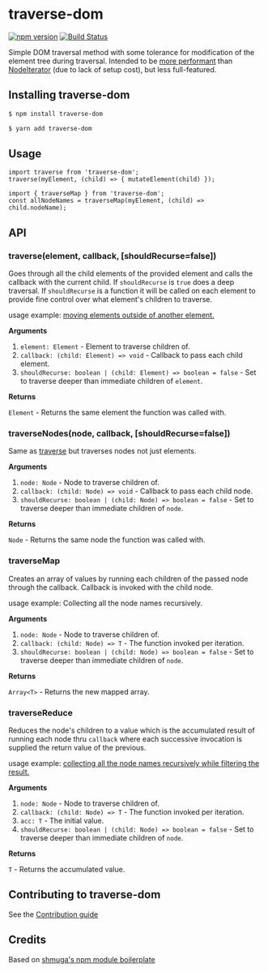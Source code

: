 # traverse-dom

[![npm version](https://badge.fury.io/js/traverse-dom.svg)](https://badge.fury.io/js/traverse-dom)
[![Build Status](https://travis-ci.org/gawkermedia/traverse-dom.svg?branch=master)](https://travis-ci.org/gawkermedia/traverse-dom)

Simple DOM traversal method with some tolerance for modification of the element tree during traversal.
Intended to be [more performant](http://jsperf.com/testfdgdfgfdgfdgfdgdf/4) than
[NodeIterator](https://developer.mozilla.org/en/docs/Web/API/NodeIterator) (due to lack of setup cost),
but less full-featured.

## Installing traverse-dom

```sh
$ npm install traverse-dom
```

```sh
$ yarn add traverse-dom
```

## Usage

```
import traverse from 'traverse-dom';
traverse(myElement, (child) => { mutateElement(child) });
```

```
import { traverseMap } from 'traverse-dom';
const allNodeNames = traverseMap(myElement, (child) => child.nodeName);
```

## API

### traverse(element, callback, [shouldRecurse=false])

Goes through all the child elements of the provided element and calls the callback with the current child.
If `shouldRecurse` is `true` does a deep traversal.
If `shouldRecurse` is a function it will be called on each element to provide fine control
over what element's children to traverse.

usage example: [moving elements outside of another element.](examples/blockquote.js#L24)

**Arguments**

 1. `element: Element` - Element to traverse children of.
 2. `callback: (child: Element) => void` - Callback to pass each child element.
 3. `shouldRecurse: boolean | (child: Element) => boolean = false` - Set to traverse deeper than immediate children of `element`.

**Returns**

`Element` - Returns the same element the function was called with.



### traverseNodes(node, callback, [shouldRecurse=false])

Same as [traverse](README.md#traverseelement-callback-shouldrecursefalse) but traverses nodes not just elements.

**Arguments**

 1. `node: Node` - Node to traverse children of.
 2. `callback: (child: Node) => void` - Callback to pass each child node.
 3. `shouldRecurse: boolean | (child: Node) => boolean = false` - Set to traverse deeper than immediate children of `node`.

**Returns**

`Node` - Returns the same node the function was called with.



### traverseMap

Creates an array of values by running each children of the passed node through the callback.
Callback is invoked with the child node.

usage example: Collecting all the node names recursively.

**Arguments**

 1. `node: Node` - Node to traverse children of.
 2. `callback: (child: Node) => T` - The function invoked per iteration.
 3. `shouldRecurse: boolean | (child: Node) => boolean = false` - Set to traverse deeper than immediate children of `node`.

**Returns**

`Array<T>` - Returns the new mapped array.



### traverseReduce

Reduces the node's children to a value which is the accumulated result of running each node thru
`callback` where each successive invocation is supplied the return value of the previous.

usage example: [collecting all the node names recursively while filtering the result.](examples/blockquote.js#L38)

**Arguments**

 1. `node: Node` - Node to traverse children of.
 2. `callback: (child: Node) => T` - The function invoked per iteration.
 3. `acc: T` - The initial value.
 4. `shouldRecurse: boolean | (child: Node) => boolean = false` - Set to traverse deeper than immediate children of `node`.

**Returns**

`T` - Returns the accumulated value.



## Contributing to traverse-dom

See the [Contribution guide](CONTRIBUTING.md)

## Credits
Based on [shmuga's npm module boilerplate](https://github.com/Travelport-Ukraine/npm-module-boilerplate)
